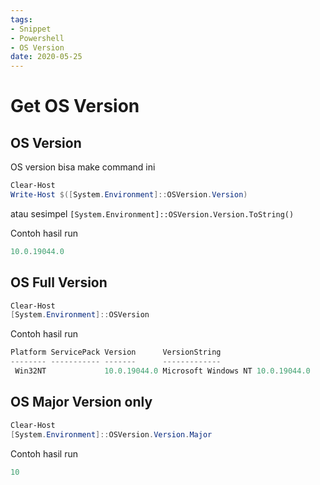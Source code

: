```yaml
---
tags:
- Snippet
- Powershell
- OS Version
date: 2020-05-25
---
```


# Get OS Version
## OS Version
OS version bisa make command ini
```powershell
Clear-Host
Write-Host $([System.Environment]::OSVersion.Version)
```

atau sesimpel `[System.Environment]::OSVersion.Version.ToString()`



Contoh hasil run
```powershell
10.0.19044.0
```



## OS Full Version
```powershell
Clear-Host
[System.Environment]::OSVersion
```



Contoh hasil run
```powershell
Platform ServicePack Version      VersionString                    
-------- ----------- -------      -------------                    
 Win32NT             10.0.19044.0 Microsoft Windows NT 10.0.19044.0
```



## OS Major Version only
```powershell
Clear-Host
[System.Environment]::OSVersion.Version.Major
```



Contoh hasil run
```powershell
10
```


